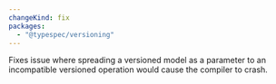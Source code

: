 ```yaml
---
changeKind: fix
packages:
  - "@typespec/versioning"
---
```


Fixes issue where spreading a versioned model as a parameter to an incompatible versioned operation would cause the compiler to crash.